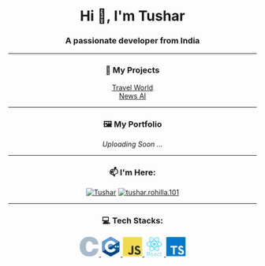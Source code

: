 <div align="center">

  <h1>Hi 👋, I'm Tushar</h1>
  <h3>A passionate developer from India</h3>

  ---

  <h3>🚀 My Projects</h3>
  <p>
    <a href="https://github.com/TusharCEDS/Book-and-Travel">Travel World</a>
    <br />
    <a href="https://github.com/TusharCEDS/News-Aggregator-and-Sentiment-Analysis">News AI</a>
  </p>

  ---

  <h3>🖼️ My Portfolio</h3>
  <p>
    <i>Uploading Soon ...</i>
  </p>

  ---

  <h3>📫 I'm Here:</h3>
  <p>
    <a href="https://www.linkedin.com/in/tushar-11b51a312/" target="blank"><img src="https://raw.githubusercontent.com/rahuldkjain/github-profile-readme-generator/master/src/images/icons/Social/linked-in-alt.svg" alt="Tushar" height="30" width="40" /></a>
    <a href="https://www.instagram.com/tushar.rohilla.101/" target="blank"><img src="https://raw.githubusercontent.com/rahuldkjain/github-profile-readme-generator/master/src/images/icons/Social/instagram.svg" alt="tushar.rohilla.101" height="30" width="40" /></a>
  </p>

  ---

  <h3>💻 Tech Stacks:</h3>
  <p>
      <a href="https://www.cprogramming.com/" target="_blank" rel="noreferrer"> <img src="https://raw.githubusercontent.com/devicons/devicon/master/icons/c/c-original.svg" alt="c" width="40" height="40"/> </a>
      <a href="https://www.w3schools.com/cpp/" target="_blank" rel="noreferrer"> <img src="https://raw.githubusercontent.com/devicons/devicon/master/icons/cplusplus/cplusplus-original.svg" alt="cplusplus" width="40" height="40"/> </a>
      <a href="https://developer.mozilla.org/en-US/docs/Web/JavaScript" target="_blank" rel="noreferrer"> <img src="https://raw.githubusercontent.com/devicons/devicon/master/icons/javascript/javascript-original.svg" alt="javascript" width="40" height="40"/> </a>
      <a href="https://reactjs.org/" target="_blank" rel="noreferrer"> <img src="https://raw.githubusercontent.com/devicons/devicon/master/icons/react/react-original-wordmark.svg" alt="react" width="40" height="40"/> </a>
      <a href="https://www.typescriptlang.org/" target="_blank" rel="noreferrer"> <img src="https://raw.githubusercontent.com/devicons/devicon/master/icons/typescript/typescript-original.svg" alt="typescript" width="40" height="40"/> </a>
  </p>

</div>
